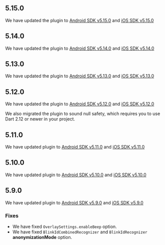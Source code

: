 ## 5.15.0

We have updated the plugin to [Android SDK v5.15.0](https://github.com/BlinkID/blinkid-android/releases/tag/v5.15.0) and [iOS SDK v5.15.0](https://github.com/BlinkID/blinkid-ios/releases/tag/v5.15.0)

## 5.14.0

We have updated the plugin to [Android SDK v5.14.0](https://github.com/BlinkID/blinkid-android/releases/tag/v5.14.0) and [iOS SDK v5.14.0](https://github.com/BlinkID/blinkid-ios/releases/tag/v5.14.0)

## 5.13.0

We have updated the plugin to [Android SDK v5.13.0](https://github.com/BlinkID/blinkid-android/releases/tag/v5.13.0) and [iOS SDK v5.13.0](https://github.com/BlinkID/blinkid-ios/releases/tag/v5.13.0)

## 5.12.0

We have updated the plugin to [Android SDK v5.12.0](https://github.com/BlinkID/blinkid-android/releases/tag/v5.12.0) and [iOS SDK v5.12.0](https://github.com/BlinkID/blinkid-ios/releases/tag/v5.12.0)

We also migrated the plugin to sound null safety, which requires you to use Dart 2.12 or newer in your project.


## 5.11.0

We have updated plugin to [Android SDK v5.11.0](https://github.com/BlinkID/blinkid-android/releases/tag/v5.11.0) and [iOS SDK v5.11.0](https://github.com/BlinkID/blinkid-ios/releases/tag/v5.11.0)

## 5.10.0

We have updated plugin to [Android SDK v5.10.0](https://github.com/BlinkID/blinkid-android/releases/tag/v5.10.0) and [iOS SDK v5.10.0](https://github.com/BlinkID/blinkid-ios/releases/tag/v5.10.0)

## 5.9.0

We have updated plugin to [Android SDK v5.9.0](https://github.com/BlinkID/blinkid-android/releases/tag/v5.9.0) and [iOS SDK v5.9.0](https://github.com/BlinkID/blinkid-ios/releases/tag/v5.9.0)

### Fixes

- We have fixed `OverlaySettings.enableBeep` option.
- We have fixed `BlinkIdCombinedRecognizer` and `BlinkIdRecognizer` **anonymizationMode** option.
